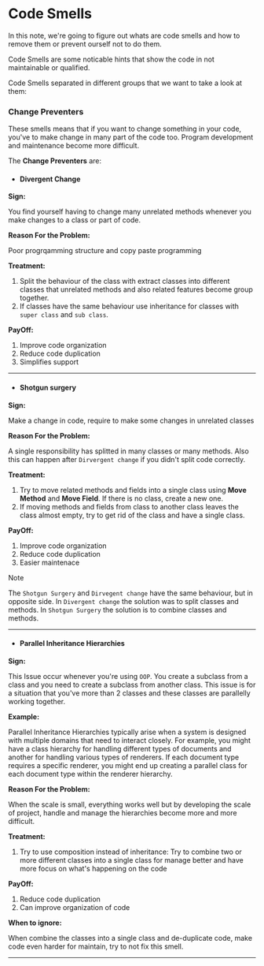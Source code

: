 # Code Smells

In this note, we're going to figure out whats are code smells and how to remove them or prevent ourself not to do them.

Code Smells are some noticable hints that show the code in not maintainable or qualified.

Code Smells separated in different groups that we want to take a look at them:

### Change Preventers

These smells means that if you want to change something in your code, you've to make change in many part of the code too. Program development and maintenance become more difficult.

The **Change Preventers** are:

- #### Divergent Change

**Sign:**

You find yourself having to change many unrelated methods whenever you make changes to a class or part of code.

**Reason For the Problem:**

Poor progrqamming structure and copy paste programming

**Treatment:**

1. Split the behaviour of the class with extract classes into different classes that unrelated methods and also related features become group together.
2. If classes have the same behaviour use inheritance for classes with `super class` and `sub class`.

**PayOff:**

1. Improve code organization
2. Reduce code duplication
3. Simplifies support

___

- #### Shotgun surgery

**Sign:**

Make a change in code, require to make some changes in unrelated classes

**Reason For the Problem:**

A single responsibility has splitted in many classes or many methods.
Also this can happen after `Dirvergent change` if you didn't split code correctly.

**Treatment:**

1. Try to move related methods and fields into a single class using **Move Method** and **Move Field**. If there is no class, create a new one.
2. If moving methods and fields from class to another class leaves the class almost empty, try to get rid of the class and have a single class.

**PayOff:**

1. Improve code organization
2. Reduce code duplication
3. Easier maintenace

> [!NOTE]
> The `Shotgun Surgery` and `Dirvegent change` have the same behaviour, but in opposite side.
> In `Divergent change` the solution was to split classes and methods.
> In `Shotgun Surgery` the solution is to combine classes and methods.

___

- #### Parallel Inheritance Hierarchies

**Sign:**

This Issue occur whenever you're using `OOP`. You create a subclass from a class and you need to create a subclass from another class. This issue is for a situation that you've more than 2 classes and these classes are parallelly working together.


**Example:**

Parallel Inheritance Hierarchies typically arise when a system is designed with multiple domains that need to interact closely. For example, you might have a class hierarchy for handling different types of documents and another for handling various types of renderers. If each document type requires a specific renderer, you might end up creating a parallel class for each document type within the renderer hierarchy.

**Reason For the Problem:**

When the scale is small, everything works well but by developing the scale of project, handle and manage the hierarchies become more and more difficult.

**Treatment:**

1. Try to use composition instead of inheritance: Try to combine two or more different classes into a single class for manage better and have more focus on what's happening on the code

**PayOff:**

1. Reduce code duplication
2. Can improve organization of code

**When to ignore:**

When combine the classes into a single class and de-duplicate code, make code even harder for maintain, try to not fix this smell.

___

